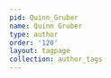 ```yaml
---
pid: Quinn_Gruber
name: Quinn Gruber
type: author
order: '120'
layout: tagpage
collection: author_tags
---
```


